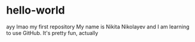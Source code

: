 # hello-world
ayy lmao my first repository
My name is Nikita Nikolayev and I am learning to use GitHub. It's pretty fun, actually
